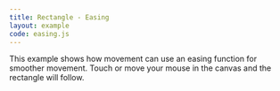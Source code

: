```yaml
---
title: Rectangle - Easing
layout: example
code: easing.js
---
```


This example shows how movement can use an easing function for smoother movement. Touch or move your mouse in the canvas and the rectangle will follow.
